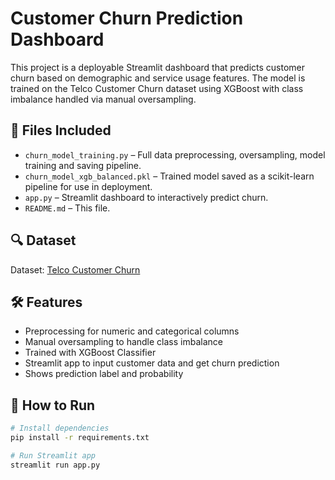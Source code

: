 
# Customer Churn Prediction Dashboard

This project is a deployable Streamlit dashboard that predicts customer churn based on demographic and service usage features. The model is trained on the Telco Customer Churn dataset using XGBoost with class imbalance handled via manual oversampling.

## 📁 Files Included

- `churn_model_training.py` – Full data preprocessing, oversampling, model training and saving pipeline.
- `churn_model_xgb_balanced.pkl` – Trained model saved as a scikit-learn pipeline for use in deployment.
- `app.py` – Streamlit dashboard to interactively predict churn.
- `README.md` – This file.

## 🔍 Dataset

Dataset: [Telco Customer Churn](https://www.kaggle.com/datasets/blastchar/telco-customer-churn)

## 🛠 Features

- Preprocessing for numeric and categorical columns
- Manual oversampling to handle class imbalance
- Trained with XGBoost Classifier
- Streamlit app to input customer data and get churn prediction
- Shows prediction label and probability

## 🚀 How to Run

```bash
# Install dependencies
pip install -r requirements.txt

# Run Streamlit app
streamlit run app.py
